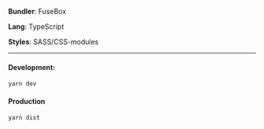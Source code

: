**Bundler**: FuseBox

**Lang**: TypeScript

**Styles**: SASS/CSS-modules

---

#### Development:
`yarn dev`

#### Production
`yarn dist`
